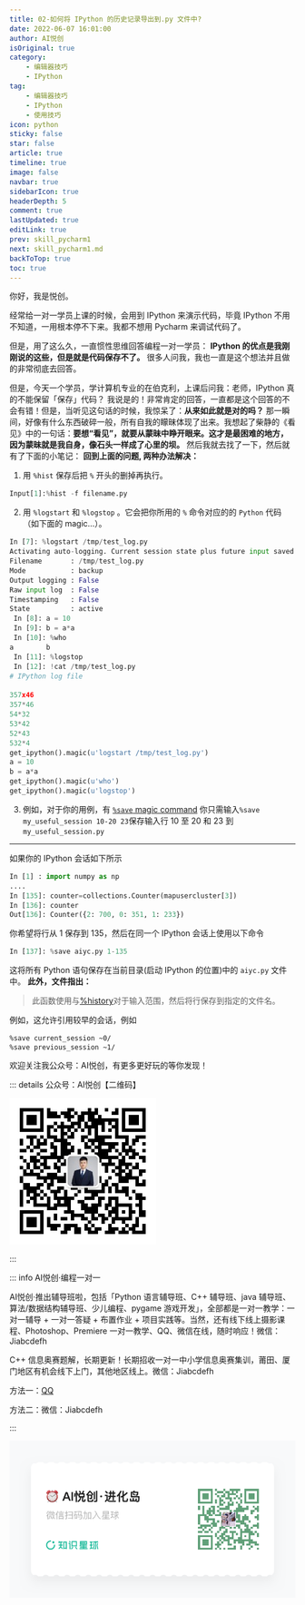 ```yaml
---
title: 02-如何将 IPython 的历史记录导出到.py 文件中?
date: 2022-06-07 16:01:00
author: AI悦创
isOriginal: true
category: 
    - 编辑器技巧
    - IPython
tag:
    - 编辑器技巧
    - IPython
    - 使用技巧
icon: python
sticky: false
star: false
article: true
timeline: true
image: false
navbar: true
sidebarIcon: true
headerDepth: 5
comment: true
lastUpdated: true
editLink: true
prev: skill_pycharm1
next: skill_pycharm1.md
backToTop: true
toc: true
---
```


你好，我是悦创。 

经常给一对一学员上课的时候，会用到 IPython 来演示代码，毕竟 IPython 不用不知道，一用根本停不下来。我都不想用 Pycharm 来调试代码了。 

但是，用了这么久，一直惯性思维回答编程一对一学员： **IPython 的优点是我刚刚说的这些，但是就是代码保存不了。** 很多人问我，我也一直是这个想法并且做的非常彻底去回答。

但是，今天一个学员，学计算机专业的在伯克利，上课后问我：老师，IPython 真的不能保留「保存」代码？ 我说是的！非常肯定的回答，一直都是这个回答的不会有错！但是，当听见这句话的时候，我惊呆了：**从来如此就是对的吗？** 那一瞬间，好像有什么东西破碎一般，所有自我的矇昧体现了出来。我想起了柴静的《看见》中的一句话：**要想“看见”，就要从蒙昧中睁开眼来。这才是最困难的地方，因为蒙昧就是我自身，像石头一样成了心里的坝。** 然后我就去找了一下，然后就有了下面的小笔记： **回到上面的问题, 两种办法解决：**

1.  用 `%hist` 保存后把 `%` 开头的删掉再执行。

```python
Input[1]:%hist -f filename.py
```

2.  用 `%logstart` 和 `%logstop` 。它会把你所用的 `%` 命令对应的的 `Python` 代码（如下面的 magic…）。

```python
In [7]: %logstart /tmp/test_log.py
Activating auto-logging. Current session state plus future input saved.
Filename       : /tmp/test_log.py
Mode           : backup
Output logging : False
Raw input log  : False
Timestamping   : False
State          : active
 In [8]: a = 10
 In [9]: b = a*a
 In [10]: %who
a        b
 In [11]: %logstop
 In [12]: !cat /tmp/test_log.py
# IPython log file

357x46
357*46
54*32
53*42
52*43
532*4
get_ipython().magic(u'logstart /tmp/test_log.py')
a = 10
b = a*a
get_ipython().magic(u'who')
get_ipython().magic(u'logstop')
```

3.  例如，对于你的用例，有 [`%save` magic command](http://ipython.readthedocs.io/en/stable/interactive/magics.html#magic-save) 你只需输入`%save my_useful_session 10-20 23`保存输入行 10 至 20 和 23 到 `my_useful_session.py`

* * *

如果你的 IPython 会话如下所示

```python
In [1] : import numpy as np
....
In [135]: counter=collections.Counter(mapusercluster[3])
In [136]: counter
Out[136]: Counter({2: 700, 0: 351, 1: 233})
```

你希望将行从 1 保存到 135，然后在同一个 IPython 会话上使用以下命令

```python
In [137]: %save aiyc.py 1-135
```

这将所有 Python 语句保存在当前目录(启动 IPython 的位置)中的 `aiyc.py` 文件中。 **此外，文件指出：**

> 此函数使用与[%history](http://ipython.readthedocs.io/en/5.x/interactive/magics.html#magic-history)对于输入范围，然后将行保存到指定的文件名。

例如，这允许引用较早的会话，例如

``` dpython
%save current_session ~0/
%save previous_session ~1/
```

欢迎关注我公众号：AI悦创，有更多更好玩的等你发现！

::: details 公众号：AI悦创【二维码】

![](/gzh.jpg)

:::

::: info AI悦创·编程一对一

AI悦创·推出辅导班啦，包括「Python 语言辅导班、C++ 辅导班、java 辅导班、算法/数据结构辅导班、少儿编程、pygame 游戏开发」，全部都是一对一教学：一对一辅导 + 一对一答疑 + 布置作业 + 项目实践等。当然，还有线下线上摄影课程、Photoshop、Premiere 一对一教学、QQ、微信在线，随时响应！微信：Jiabcdefh

C++ 信息奥赛题解，长期更新！长期招收一对一中小学信息奥赛集训，莆田、厦门地区有机会线下上门，其他地区线上。微信：Jiabcdefh

方法一：[QQ](http://wpa.qq.com/msgrd?v=3&uin=1432803776&site=qq&menu=yes)

方法二：微信：Jiabcdefh

:::

![](/zsxq.jpg)











